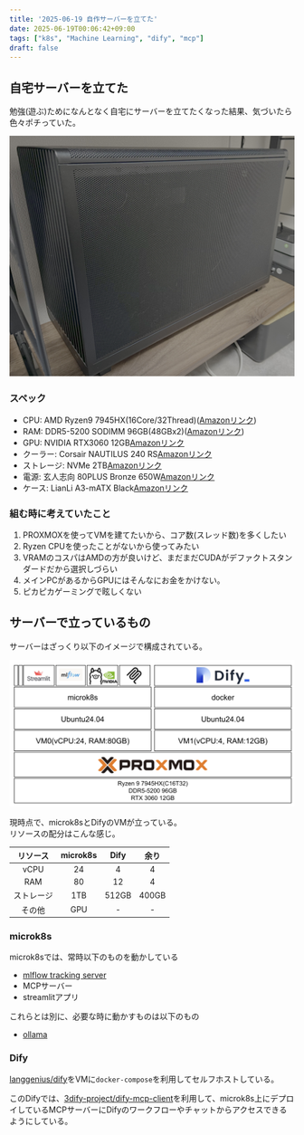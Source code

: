 ```yaml
---
title: '2025-06-19 自作サーバーを立てた'
date: 2025-06-19T00:06:42+09:00
tags: ["k8s", "Machine Learning", "dify", "mcp"]
draft: false
---
```


## 自宅サーバーを立てた

勉強(遊ぶ)ためになんとなく自宅にサーバーを立てたくなった結果、気づいたら色々ポチっていた。


![外観](case.jpg)


### スペック

- CPU: AMD Ryzen9 7945HX(16Core/32Thread)([Amazonリンク](https://amzn.asia/d/6mbnDRS))
- RAM: DDR5-5200 SODIMM 96GB(48GBx2)([Amazonリンク](https://amzn.asia/d/cIuUlz5))
- GPU: NVIDIA RTX3060 12GB[Amazonリンク](https://amzn.asia/d/fWRtqEB)
- クーラー: Corsair NAUTILUS 240 RS[Amazonリンク](https://amzn.asia/d/6JneBW1)
- ストレージ: NVMe 2TB[Amazonリンク](https://amzn.asia/d/eozJwgU)
- 電源: 玄人志向 80PLUS Bronze 650W[Amazonリンク](https://amzn.asia/d/auRqT3H)
- ケース: LianLi A3-mATX Black[Amazonリンク](https://amzn.asia/d/cM37PPS)


### 組む時に考えていたこと

1. PROXMOXを使ってVMを建てたいから、コア数(スレッド数)を多くしたい
1. Ryzen CPUを使ったことがないから使ってみたい
1. VRAMのコスパはAMDの方が良いけど、まだまだCUDAがデファクトスタンダードだから選択しづらい
1. メインPCがあるからGPUにはそんなにお金をかけない。
1. ピカピカゲーミングで眩しくない


## サーバーで立っているもの

サーバーはざっくり以下のイメージで構成されている。

![サーバー構成イメージ](server.png)


現時点で、microk8sとDifyのVMが立っている。\
リソースの配分はこんな感じ。

| リソース | microk8s | Dify | 余り |
|:-:|:--:|:---:|:--:|
| vCPU | 24 | 4 | 4 |
| RAM | 80 | 12 | 4 |
| ストレージ | 1TB | 512GB | 400GB | 
| その他 | GPU | - | - |



### microk8s

microk8sでは、常時以下のものを動かしている

- [mlflow tracking server](https://github.com/mlflow/mlflow)
- MCPサーバー
- streamlitアプリ


これらとは別に、必要な時に動かすものは以下のもの

- [ollama](https://github.com/ollama/ollama)


### Dify

[langgenius/dify](https://github.com/langgenius/dify)をVMに`docker-compose`を利用してセルフホストしている。

このDifyでは、[3dify-project/dify-mcp-client](https://github.com/3dify-project/dify-mcp-client)を利用して、microk8s上にデプロイしているMCPサーバーにDifyのワークフローやチャットからアクセスできるようにしている。

